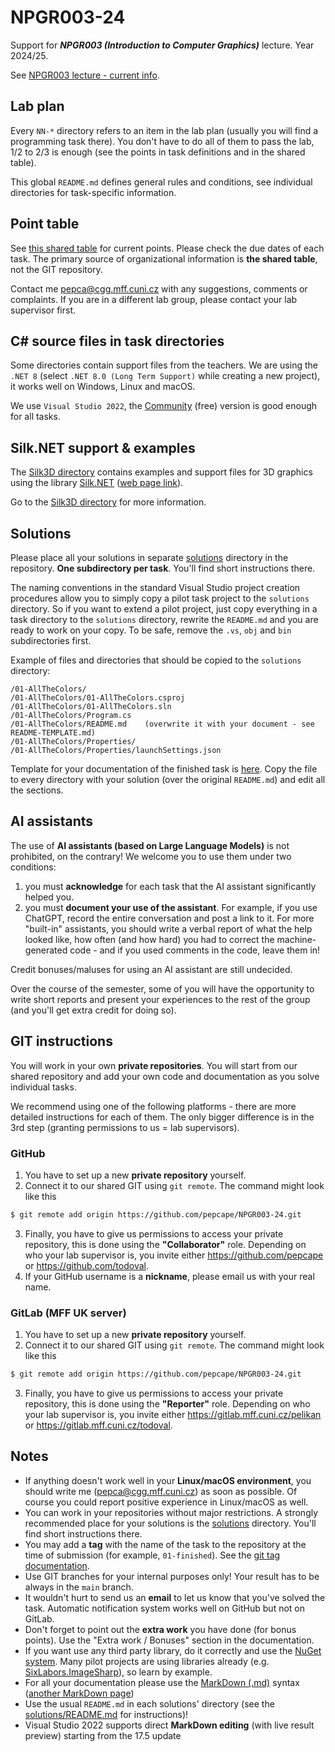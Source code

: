# NPGR003-24
Support for ***NPGR003 (Introduction to Computer Graphics)*** lecture.
Year 2024/25.

See [NPGR003 lecture - current info](https://cgg.mff.cuni.cz/~pepca/lectures/npgr003.current.cz.php).

## Lab plan
Every `NN-*` directory refers to an item in the lab plan
(usually you will find a programming task there). You don't have
to do all of them to pass the lab, 1/2 to 2/3 is enough (see the
points in task definitions and in the shared table).

This global `README.md` defines general rules and conditions,
see individual directories for task-specific information.

## Point table
See [this shared table](https://docs.google.com/spreadsheets/d/11OnE4a-b27eOJ00pfbsYOk7uSdr0hzKrELs_vFG3a_Q/edit?usp=sharing)
for current points. Please check the due dates of each task.
The primary source of organizational information is **the shared table**, not
the GIT repository.

Contact me <pepca@cgg.mff.cuni.cz> with any suggestions, comments or
complaints. If you are in a different lab group, please contact your
lab supervisor first.

## C# source files in task directories
Some directories contain support files from the teachers. We are using the `.NET 8`
(select `.NET 8.0 (Long Term Support)` while creating a new project),
it works well on Windows, Linux and macOS.

We use `Visual Studio 2022`, the [Community](https://visualstudio.microsoft.com/vs/community/)
(free) version is good enough for all tasks.

## Silk.NET support & examples
The [Silk3D directory](Silk3D/README.md) contains examples and support files for
3D graphics using the library [Silk.NET](https://github.com/dotnet/Silk.NET/tree/main)
([web page link](https://dotnet.github.io/Silk.NET/)).

Go to the [Silk3D directory](Silk3D/README.md) for more information.

## Solutions
Please place all your solutions in separate [solutions](solutions/README.md)
directory in the repository. **One subdirectory per task**.
You'll find short instructions there.

The naming conventions in the standard Visual Studio project creation procedures
allow you to simply copy a pilot task project to the `solutions` directory.
So if you want to extend a pilot project, just copy everything in a task directory
to the `solutions` directory, rewrite the `README.md` and you are ready
to work on your copy. To be safe, remove the `.vs`,
`obj` and `bin` subdirectories first.

Example of files and directories that should be copied to the `solutions` directory:
```
/01-AllTheColors/
/01-AllTheColors/01-AllTheColors.csproj
/01-AllTheColors/01-AllTheColors.sln
/01-AllTheColors/Program.cs
/01-AllTheColors/README.md    (overwrite it with your document - see README-TEMPLATE.md)
/01-AllTheColors/Properties/
/01-AllTheColors/Properties/launchSettings.json
```

Template for your documentation of the finished task is [here](solutions/README-TEMPLATE.md). Copy
the file to every directory with your solution (over the original `README.md`) and
edit all the sections.

## AI assistants
The use of **AI assistants (based on Large Language Models)** is not prohibited,
on the contrary! We welcome you to use them under two conditions:
1. you must **acknowledge** for each task that the AI assistant significantly
   helped you.
2. you must **document your use of the assistant**. For example, if you use
   ChatGPT, record the entire conversation and post a link to it.
   For more "built-in" assistants, you should write a verbal report of
   what the help looked like, how often (and how hard) you had to
   correct the machine-generated code - and if you used comments in
   the code, leave them in!

Credit bonuses/maluses for using an AI assistant are still undecided.

Over the course of the semester, some of you will have the opportunity
to write short reports and present your experiences to the rest of the
group (and you'll get extra credit for doing so).

## GIT instructions
You will work in your own **private repositories**.
You will start from our shared repository and add your own code and
documentation as you solve individual tasks.

We recommend using one of the following platforms - there are more
detailed instructions for each of them. The only bigger difference
is in the 3rd step (granting permissions to us = lab supervisors).

### GitHub
1. You have to set up a new **private repository** yourself.
2. Connect it to
our shared GIT using `git remote`. The command might look like this
```bash
$ git remote add origin https://github.com/pepcape/NPGR003-24.git
```
3. Finally, you have to give us permissions to access your private
repository, this is done using the **"Collaborator"** role.
Depending on who your lab supervisor is, you invite either
https://github.com/pepcape or
https://github.com/todoval.
4. If your GitHub username is a **nickname**, please email us with your
real name.

### GitLab (MFF UK server)
1. You have to set up a new **private repository** yourself.
2. Connect it to
our shared GIT using `git remote`. The command might look like this
```bash
$ git remote add origin https://github.com/pepcape/NPGR003-24.git
```
3. Finally, you have to give us permissions to access your private
repository, this is done using the **"Reporter"** role.
Depending on who your lab supervisor is, you invite either
https://gitlab.mff.cuni.cz/pelikan or
https://gitlab.mff.cuni.cz/todoval.

## Notes
* If anything doesn't work well in your **Linux/macOS environment**,
  you should write me (<pepca@cgg.mff.cuni.cz>) as soon as possible.
  Of course you could report positive experience in Linux/macOS as well.
* You can work in your repositories without major restrictions.
  A strongly recommended place for your solutions is the [solutions](solutions/README.md)
  directory. You'll find short instructions there.
* You may add a **tag** with the name of the task to the repository
  at the time of submission (for example, `01-finished`).
  See the [git tag documentation](https://git-scm.com/book/en/v2/Git-Basics-Tagging).
* Use GIT branches for your internal purposes only! Your result has to be always
  in the `main` branch.
* It wouldn't hurt to send us an **email** to let us know that you've solved the task.
  Automatic notification system works well on GitHub but not on GitLab.
* Don't forget to point out the **extra work** you have done (for bonus points).
  Use the "Extra work / Bonuses" section in the documentation.
* If you want use any third party library, do it correctly and use the
  [NuGet system](https://www.nuget.org/). Many pilot projects are
  using libraries already (e.g. [SixLabors.ImageSharp](https://www.nuget.org/packages/SixLabors.ImageSharp)),
  so learn by example.
* For all your documentation please
  use the [MarkDown (.md)](https://docs.github.com/en/get-started/writing-on-github/getting-started-with-writing-and-formatting-on-github/basic-writing-and-formatting-syntax)
  syntax ([another MarkDown page](https://www.markdownguide.org/basic-syntax/))
* Use the usual `README.md` in each solutions' directory (see the
  [solutions/README.md](solutions/README.md) for instructions)!
* Visual Studio 2022 supports direct **MarkDown editing** (with live
  result preview) starting from the 17.5 update
